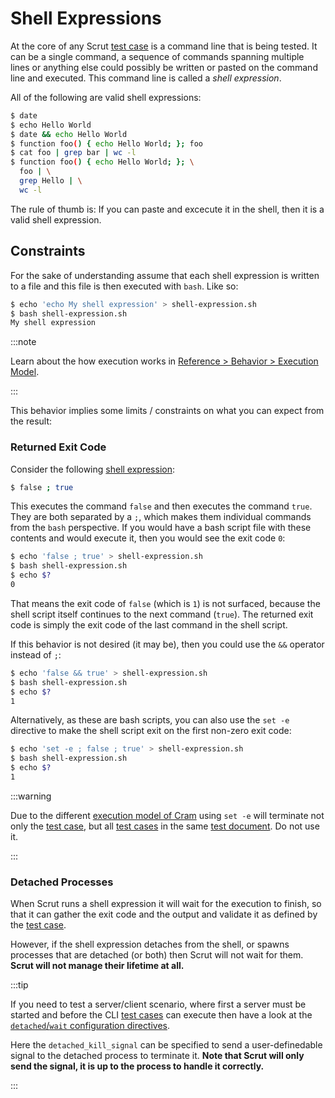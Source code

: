 # Shell Expressions

At the core of any Scrut [test case](/docs/reference/fundamentals/test-case/) is a command line that is being tested. It can be a single command, a sequence of commands spanning multiple lines or anything else could possibly be written or pasted on the command line and executed. This command line is called a *shell expression*.

All of the following are valid shell expressions:

```bash title="Terminal"
$ date
$ echo Hello World
$ date && echo Hello World
$ function foo() { echo Hello World; }; foo
$ cat foo | grep bar | wc -l
$ function foo() { echo Hello World; }; \
  foo | \
  grep Hello | \
  wc -l
```

The rule of thumb is: If you can paste and excecute it in the shell, then it is a valid shell expression.

## Constraints

For the sake of understanding assume that each shell expression is written to a file and this file is then executed with `bash`. Like so:

```bash title="Terminal"
$ echo 'echo My shell expression' > shell-expression.sh
$ bash shell-expression.sh
My shell expression
```

:::note

Learn about the how execution works in [Reference > Behavior > Execution Model](/docs/reference/behavior/execution-model/).

:::

This behavior implies some limits / constraints on what you can expect from the result:

### Returned Exit Code

Consider the following [shell expression](/docs/reference/fundamentals/shell-expression/):

```bash
$ false ; true
```

This executes the command `false` and then executes the command `true`. They are both separated by a `;`, which makes them individual commands from the `bash` perspective. If you would have a bash script file with these contents and would execute it, then you would see the exit code `0`:

```bash title="Terminal"
$ echo 'false ; true' > shell-expression.sh
$ bash shell-expression.sh
$ echo $?
0
```

That means the exit code of `false` (which is `1`) is not surfaced, because the shell script itself continues to the next command (`true`). The returned exit code is simply the exit code of the last command in the shell script.

If this behavior is not desired (it may be), then you could use the `&&` operator instead of `;`:

```bash title="Terminal"
$ echo 'false && true' > shell-expression.sh
$ bash shell-expression.sh
$ echo $?
1
```

Alternatively, as these are bash scripts, you can also use the `set -e` directive to make the shell script exit on the first non-zero exit code:

```bash title="Terminal"
$ echo 'set -e ; false ; true' > shell-expression.sh
$ bash shell-expression.sh
$ echo $?
1
```

:::warning

Due to the different [execution model of Cram](/docs/reference/behavior/execution-model/) using `set -e` will terminate not only the [test case](/docs/reference/fundamentals/test-case/), but all [test cases](/docs/reference/fundamentals/test-case/) in the same [test document](/docs/reference/fundamentals/test-document/). Do not use it.

:::

### Detached Processes

When Scrut runs a shell expression it will wait for the execution to finish, so that it can gather the exit code and the output and validate it as defined by the [test case](/docs/reference/fundamentals/test-case/).

However, if the shell expression detaches from the shell, or spawns processes that are detached (or both) then Scrut will not wait for them. **Scrut will not manage their lifetime at all.**

:::tip

If you need to test a server/client scenario, where first a server must be started and before the CLI [test cases](/docs/reference/fundamentals/test-case/) can execute then have a look at the [`detached`/`wait` configuration directives](/docs/reference/fundamentals/inline-configuration/#wait-configuration).

Here the `detached_kill_signal` can be specified to send a user-definedable signal to the detached process to terminate it. **Note that Scrut will only send the signal, it is up to the process to handle it correctly.**

:::
